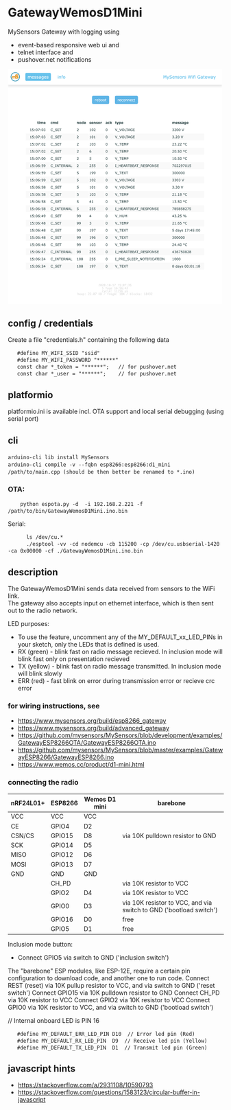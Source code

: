 # GatewayWemosD1Mini

MySensors Gateway with logging using 
* event-based responsive web ui and 
* telnet interface and 
* pushover.net notifications

<img src="screenshot.png" width="500">    

## config / credentials

Create a file "credentials.h" containing the following data
```
   #define MY_WIFI_SSID "ssid"
   #define MY_WIFI_PASSWORD "******"
   const char *_token = "******";   // for pushover.net 
   const char *_user = "******";    // for pushover.net 
```

## platformio

   platformio.ini is available incl. OTA support and local serial debugging (using serial port)

## cli   
   `arduino-cli lib install MySensors`   
   `arduino-cli compile -v --fqbn esp8266:esp8266:d1_mini /path/to/main.cpp (should be then better be renamed to *.ino)`

### OTA: 
        python espota.py -d  -i 192.168.2.221 -f /path/to/bin/GatewayWemosD1Mini.ino.bin
   Serial: 
```
      ls /dev/cu.*   
      ./esptool -vv -cd nodemcu -cb 115200 -cp /dev/cu.usbserial-1420 -ca 0x00000 -cf ./GatewayWemosD1Mini.ino.bin
```

## description 
   The GatewayWemosD1Mini sends data received from sensors to the WiFi link.   
   The gateway also accepts input on ethernet interface, which is then sent out to the radio network.   

   LED purposes:
   * To use the feature, uncomment any of the MY_DEFAULT_xx_LED_PINs in your sketch, only the LEDs that is defined is used.
   * RX (green) - blink fast on radio message recieved. In inclusion mode will blink fast only on presentation recieved
   * TX (yellow) - blink fast on radio message transmitted. In inclusion mode will blink slowly
   * ERR (red) - fast blink on error during transmission error or recieve crc error

###   for wiring instructions, see    
*   https://www.mysensors.org/build/esp8266_gateway
*   https://www.mysensors.org/build/advanced_gateway
*   https://github.com/mysensors/MySensors/blob/development/examples/GatewayESP8266OTA/GatewayESP8266OTA.ino
*   https://github.com/mysensors/MySensors/blob/master/examples/GatewayESP8266/GatewayESP8266.ino
*   https://www.wemos.cc/product/d1-mini.html

### connecting the radio

|   nRF24L01+  | ESP8266     |  Wemos D1 mini    | barebone | 
| ----  | ---- | ---- | ---- |  
|   VCC        |  VCC         |  VCC |  | 
|   CE         |  GPIO4       |  D2 |  | 
|   CSN/CS     |  GPIO15      |  D8    |            via 10K pulldown resistor to GND | 
|   SCK        |  GPIO14      |  D5 |  | 
|   MISO       |  GPIO12      |  D6 |  | 
|   MOSI       |  GPIO13      |  D7 |  | 
|   GND        |  GND         |  GND |  | 
|              |  CH_PD       |         |           via 10K resistor to VCC | 
|              |  GPIO2       |  D4        |        via 10K resistor to VCC | 
|              |  GPIO0       |  D3           |     via 10K resistor to VCC, and via switch to GND ('bootload switch') | 
|              |  GPIO16      |  D0              |  free | 
|              |  GPIO5       |  D1               | free | 

   Inclusion mode button:
   - Connect GPIO5 via switch to GND ('inclusion switch')

   The "barebone" ESP modules, like ESP-12E, require a certain pin configuration to download code,
   and another one to run code.
   Connect REST (reset) via 10K pullup resistor to VCC, and via switch to GND ('reset switch')
   Connect GPIO15 via 10K pulldown resistor to GND
   Connect CH_PD via 10K resistor to VCC
   Connect GPIO2 via 10K resistor to VCC
   Connect GPIO0 via 10K resistor to VCC, and via switch to GND ('bootload switch')

   // Internal onboard LED is PIN 16
```
   #define MY_DEFAULT_ERR_LED_PIN D10  // Error led pin (Red)
   #define MY_DEFAULT_RX_LED_PIN  D9  // Receive led pin (Yellow)
   #define MY_DEFAULT_TX_LED_PIN  D1  // Transmit led pin (Green)
```

## javascript hints
*   https://stackoverflow.com/a/2931108/10590793
*   https://stackoverflow.com/questions/1583123/circular-buffer-in-javascript
